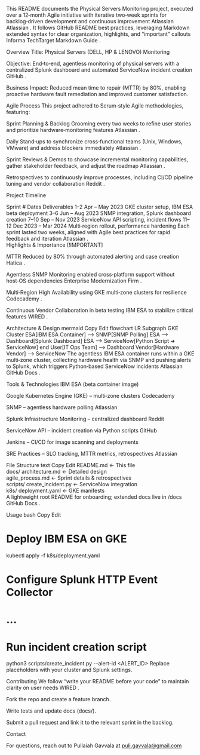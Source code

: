 This README documents the Physical Servers Monitoring project, executed over a 12‑month Agile initiative with iterative two‑week sprints for backlog‑driven development and continuous improvement 
Atlassian
Atlassian
. It follows GitHub README best practices, leveraging Markdown extended syntax for clear organization, highlights, and “important” callouts 
Informa TechTarget
Markdown Guide
.

Overview
Title: Physical Servers (DELL, HP & LENOVO) Monitoring

Objective: End‑to‑end, agentless monitoring of physical servers with a centralized Splunk dashboard and automated ServiceNow incident creation 
GitHub
.

Business Impact: Reduced mean time to repair (MTTR) by 80%, enabling proactive hardware fault remediation and improved customer satisfaction.

Agile Process
This project adhered to Scrum‑style Agile methodologies, featuring:

Sprint Planning & Backlog Grooming every two weeks to refine user stories and prioritize hardware‑monitoring features 
Atlassian
.

Daily Stand‑ups to synchronize cross‑functional teams (Unix, Windows, VMware) and address blockers immediately 
Atlassian
.

Sprint Reviews & Demos to showcase incremental monitoring capabilities, gather stakeholder feedback, and adjust the roadmap 
Atlassian
.

Retrospectives to continuously improve processes, including CI/CD pipeline tuning and vendor collaboration 
Reddit
.

Project Timeline

Sprint #	Dates	Deliverables
1–2	Apr – May 2023	GKE cluster setup, IBM ESA beta deployment
3–6	Jun – Aug 2023	SNMP integration, Splunk dashboard creation
7–10	Sep – Nov 2023	ServiceNow API scripting, incident flows
11–12	Dec 2023 – Mar 2024	Multi‑region rollout, performance hardening
Each sprint lasted two weeks, aligned with Agile best practices for rapid feedback and iteration 
Atlassian
.		
Highlights & Importance
[!IMPORTANT]

MTTR Reduced by 80% through automated alerting and case creation 
Hatica
.

Agentless SNMP Monitoring enabled cross‑platform support without host‑OS dependencies 
Enterprise Modernization Firm
.

Multi‑Region High Availability using GKE multi‑zone clusters for resilience 
Codecademy
.

Continuous Vendor Collaboration in beta testing IBM ESA to stabilize critical features 
WIRED
.

Architecture & Design
mermaid
Copy
Edit
flowchart LR
    Subgraph GKE Cluster
      ESA[IBM ESA Container] --> SNMP[SNMP Polling]
      ESA --> Dashboard[Splunk Dashboard]
      ESA --> ServiceNow[Python Script ➔ ServiceNow]
    end
    User[IT Ops Team] --> Dashboard
    Vendor[Hardware Vendor] --> ServiceNow
The agentless IBM ESA container runs within a GKE multi‑zone cluster, collecting hardware health via SNMP and pushing alerts to Splunk, which triggers Python‑based ServiceNow incidents 
Atlassian
GitHub Docs
.

Tools & Technologies
IBM ESA (beta container image)

Google Kubernetes Engine (GKE) – multi‑zone clusters 
Codecademy

SNMP – agentless hardware polling 
Atlassian

Splunk Infrastructure Monitoring – centralized dashboard 
Reddit

ServiceNow API – incident creation via Python scripts 
GitHub

Jenkins – CI/CD for image scanning and deployments

SRE Practices – SLO tracking, MTTR metrics, retrospectives 
Atlassian

File Structure
text
Copy
Edit
README.md               ← This file  
docs/
  architecture.md       ← Detailed design  
  agile_process.md      ← Sprint details & retrospectives  
scripts/
  create_incident.py    ← ServiceNow integration  
k8s/
  deployment.yaml       ← GKE manifests  
A lightweight root README for onboarding; extended docs live in /docs 
GitHub Docs
.

Usage
bash
Copy
Edit
# Deploy IBM ESA on GKE
kubectl apply -f k8s/deployment.yaml

# Configure Splunk HTTP Event Collector
# ...

# Run incident creation script
python3 scripts/create_incident.py --alert-id <ALERT_ID>
Replace placeholders with your cluster and Splunk settings.

Contributing
We follow “write your README before your code” to maintain clarity on user needs 
WIRED
.

Fork the repo and create a feature branch.

Write tests and update docs (docs/).

Submit a pull request and link it to the relevant sprint in the backlog.

Contact

For questions, reach out to Pullaiah Gavvala at puli.gavvala@gmail.com
